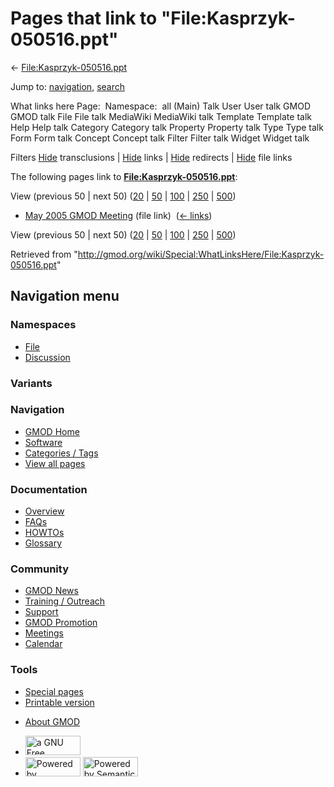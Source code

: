 <div id="mw-page-base" class="noprint">

</div>

<div id="mw-head-base" class="noprint">

</div>

<div id="content" class="mw-body" role="main">

<span id="top"></span>

<div id="mw-js-message" style="display:none;">

</div>



# <span dir="auto">Pages that link to "File:Kasprzyk-050516.ppt"</span>

<div id="bodyContent">

<div id="contentSub">

←
[File:Kasprzyk-050516.ppt](/wiki/File:Kasprzyk-050516.ppt "File:Kasprzyk-050516.ppt")

</div>

<div id="jump-to-nav" class="mw-jump">

Jump to: [navigation](#mw-navigation), [search](#p-search)

</div>

<div id="mw-content-text">

What links here Page:  Namespace:  all (Main) Talk User User talk GMOD
GMOD talk File File talk MediaWiki MediaWiki talk Template Template talk
Help Help talk Category Category talk Property Property talk Type Type
talk Form Form talk Concept Concept talk Filter Filter talk Widget
Widget talk

Filters
[Hide](/mediawiki/index.php?title=Special:WhatLinksHere/File:Kasprzyk-050516.ppt&hidetrans=1 "Special:WhatLinksHere/File:Kasprzyk-050516.ppt")
transclusions \|
[Hide](/mediawiki/index.php?title=Special:WhatLinksHere/File:Kasprzyk-050516.ppt&hidelinks=1 "Special:WhatLinksHere/File:Kasprzyk-050516.ppt")
links \|
[Hide](/mediawiki/index.php?title=Special:WhatLinksHere/File:Kasprzyk-050516.ppt&hideredirs=1 "Special:WhatLinksHere/File:Kasprzyk-050516.ppt")
redirects \|
[Hide](/mediawiki/index.php?title=Special:WhatLinksHere/File:Kasprzyk-050516.ppt&hideimages=1 "Special:WhatLinksHere/File:Kasprzyk-050516.ppt")
file links

The following pages link to
**[File:Kasprzyk-050516.ppt](/wiki/File:Kasprzyk-050516.ppt "File:Kasprzyk-050516.ppt")**:

View (previous 50 \| next 50)
([20](/mediawiki/index.php?title=Special:WhatLinksHere/File:Kasprzyk-050516.ppt&limit=20 "Special:WhatLinksHere/File:Kasprzyk-050516.ppt")
\|
[50](/mediawiki/index.php?title=Special:WhatLinksHere/File:Kasprzyk-050516.ppt&limit=50 "Special:WhatLinksHere/File:Kasprzyk-050516.ppt")
\|
[100](/mediawiki/index.php?title=Special:WhatLinksHere/File:Kasprzyk-050516.ppt&limit=100 "Special:WhatLinksHere/File:Kasprzyk-050516.ppt")
\|
[250](/mediawiki/index.php?title=Special:WhatLinksHere/File:Kasprzyk-050516.ppt&limit=250 "Special:WhatLinksHere/File:Kasprzyk-050516.ppt")
\|
[500](/mediawiki/index.php?title=Special:WhatLinksHere/File:Kasprzyk-050516.ppt&limit=500 "Special:WhatLinksHere/File:Kasprzyk-050516.ppt"))

- [May 2005 GMOD
  Meeting](/wiki/May_2005_GMOD_Meeting "May 2005 GMOD Meeting") (file
  link) ‎ <span class="mw-whatlinkshere-tools">([←
  links](/mediawiki/index.php?title=Special:WhatLinksHere&target=May+2005+GMOD+Meeting "Special:WhatLinksHere"))</span>

View (previous 50 \| next 50)
([20](/mediawiki/index.php?title=Special:WhatLinksHere/File:Kasprzyk-050516.ppt&limit=20 "Special:WhatLinksHere/File:Kasprzyk-050516.ppt")
\|
[50](/mediawiki/index.php?title=Special:WhatLinksHere/File:Kasprzyk-050516.ppt&limit=50 "Special:WhatLinksHere/File:Kasprzyk-050516.ppt")
\|
[100](/mediawiki/index.php?title=Special:WhatLinksHere/File:Kasprzyk-050516.ppt&limit=100 "Special:WhatLinksHere/File:Kasprzyk-050516.ppt")
\|
[250](/mediawiki/index.php?title=Special:WhatLinksHere/File:Kasprzyk-050516.ppt&limit=250 "Special:WhatLinksHere/File:Kasprzyk-050516.ppt")
\|
[500](/mediawiki/index.php?title=Special:WhatLinksHere/File:Kasprzyk-050516.ppt&limit=500 "Special:WhatLinksHere/File:Kasprzyk-050516.ppt"))

</div>

<div class="printfooter">

Retrieved from
"<http://gmod.org/wiki/Special:WhatLinksHere/File:Kasprzyk-050516.ppt>"

</div>

<div id="catlinks" class="catlinks catlinks-allhidden">

</div>

<div class="visualClear">

</div>

</div>

</div>

<div id="mw-navigation">

## Navigation menu

<div id="mw-head">



<div id="left-navigation">

<div id="p-namespaces" class="vectorTabs" role="navigation"
aria-labelledby="p-namespaces-label">

### Namespaces

- <span id="ca-nstab-image"><a href="/wiki/File:Kasprzyk-050516.ppt" accesskey="c"
  title="View the file page [c]">File</a></span>
- <span id="ca-talk"><a
  href="/mediawiki/index.php?title=File_talk:Kasprzyk-050516.ppt&amp;action=edit&amp;redlink=1"
  accesskey="t"
  title="Discussion about the content page [t]">Discussion</a></span>

</div>

<div id="p-variants" class="vectorMenu emptyPortlet" role="navigation"
aria-labelledby="p-variants-label">

### 

### Variants[](#)

<div class="menu">

</div>

</div>

</div>

<div id="right-navigation">





</div>



</div>

</div>

</div>

<div id="mw-panel">

<div id="p-logo" role="banner">

<a href="/wiki/Main_Page"
style="background-image: url(http://gmod.org/images/GMOD-cogs.png);"
title="Visit the main page"></a>

</div>

<div id="p-Navigation" class="portal" role="navigation"
aria-labelledby="p-Navigation-label">

### Navigation

<div class="body">

- <span id="n-GMOD-Home">[GMOD Home](/wiki/Main_Page)</span>
- <span id="n-Software">[Software](/wiki/GMOD_Components)</span>
- <span id="n-Categories-.2F-Tags">[Categories /
  Tags](/wiki/Categories)</span>
- <span id="n-View-all-pages">[View all
  pages](/wiki/Special:AllPages)</span>

</div>

</div>

<div id="p-Documentation" class="portal" role="navigation"
aria-labelledby="p-Documentation-label">

### Documentation

<div class="body">

- <span id="n-Overview">[Overview](/wiki/Overview)</span>
- <span id="n-FAQs">[FAQs](/wiki/Category:FAQ)</span>
- <span id="n-HOWTOs">[HOWTOs](/wiki/Category:HOWTO)</span>
- <span id="n-Glossary">[Glossary](/wiki/Glossary)</span>

</div>

</div>

<div id="p-Community" class="portal" role="navigation"
aria-labelledby="p-Community-label">

### Community

<div class="body">

- <span id="n-GMOD-News">[GMOD News](/wiki/GMOD_News)</span>
- <span id="n-Training-.2F-Outreach">[Training /
  Outreach](/wiki/Training_and_Outreach)</span>
- <span id="n-Support">[Support](/wiki/Support)</span>
- <span id="n-GMOD-Promotion">[GMOD
  Promotion](/wiki/GMOD_Promotion)</span>
- <span id="n-Meetings">[Meetings](/wiki/Meetings)</span>
- <span id="n-Calendar">[Calendar](/wiki/Calendar)</span>

</div>

</div>

<div id="p-tb" class="portal" role="navigation"
aria-labelledby="p-tb-label">

### Tools

<div class="body">

- <span id="t-specialpages"><a href="/wiki/Special:SpecialPages" accesskey="q"
  title="A list of all special pages [q]">Special pages</a></span>
- <span id="t-print"><a
  href="/mediawiki/index.php?title=Special:WhatLinksHere/File:Kasprzyk-050516.ppt&amp;printable=yes"
  rel="alternate" accesskey="p"
  title="Printable version of this page [p]">Printable version</a></span>

</div>

</div>

</div>

</div>

<div id="footer" role="contentinfo">

- <span id="footer-places-about">[About
  GMOD](/wiki/GMOD:About "GMOD:About")</span>

<!-- -->

- <span id="footer-copyrightico">[<img src="http://www.gnu.org/graphics/gfdl-logo-small.png" width="88"
  height="31" alt="a GNU Free Documentation License" />](http://www.gnu.org/licenses/fdl-1.3.html)</span>
- <span id="footer-poweredbyico">[<img src="/mediawiki/skins/common/images/poweredby_mediawiki_88x31.png"
  width="88" height="31" alt="Powered by MediaWiki" />](//www.mediawiki.org/)
  [<img
  src="/mediawiki/extensions/SemanticMediaWiki/includes/../resources/images/smw_button.png"
  width="88" height="31" alt="Powered by Semantic MediaWiki" />](https://www.semantic-mediawiki.org/wiki/Semantic_MediaWiki)</span>

<div style="clear:both">

</div>

</div>
